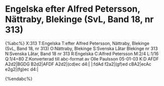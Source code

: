 # Engelska efter Alfred Petersson, Nättraby, Blekinge (SvL, Band 18, nr 313)

{%abc%}
X:313
T:Engelska
T:efter Alfred Petersson, Nättraby, Blekinge (SvL, Band 18, nr 313)
O:Nättraby, Blekinge
S:Svenska Låtar Blekinge nr 313
N:Svenska Låtar, Band 18 nr 313
R:Engelska
C:Alfred Petersson
M:2/4
L:1/16
Q:1/4=80
Z:Konverterad till abc-format av  Olle Paulsson 05-01-03
K:D
AFDF A2d2|BGDG B2d2|AFDF A2d2|(cd)ec d4:|
|:fdAd f2a2|(gf)ed cBA2|ecAc e2g2|(fg)ec d4:|

{%endabc%}

